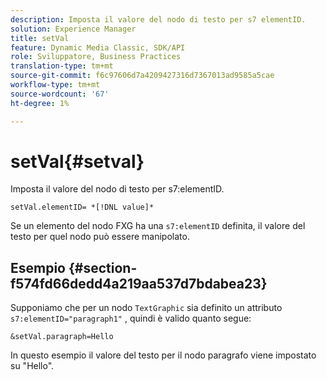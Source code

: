 ```yaml
---
description: Imposta il valore del nodo di testo per s7 elementID.
solution: Experience Manager
title: setVal
feature: Dynamic Media Classic, SDK/API
role: Sviluppatore, Business Practices
translation-type: tm+mt
source-git-commit: f6c97606d7a4209427316d7367013ad9585a5cae
workflow-type: tm+mt
source-wordcount: '67'
ht-degree: 1%

---
```



# setVal{#setval}

Imposta il valore del nodo di testo per s7:elementID.

`setVal.elementID= *[!DNL value]*`

Se un elemento del nodo FXG ha una `s7:elementID` definita, il valore del testo per quel nodo può essere manipolato.

## Esempio {#section-f574fd66dedd4a219aa537d7bdabea23}

Supponiamo che per un nodo `TextGraphic` sia definito un attributo `s7:elementID="paragraph1"` , quindi è valido quanto segue:

`&setVal.paragraph=Hello`

In questo esempio il valore del testo per il nodo paragrafo viene impostato su &quot;Hello&quot;.
